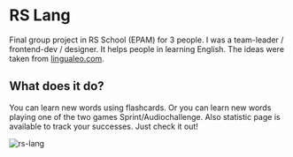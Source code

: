 # RS Lang

Final group project in RS School (EPAM) for 3 people. I was a team-leader / frontend-dev / designer. It helps people in learning English. The ideas were taken from [lingualeo.com](https://lingualeo.com/).

## What does it do?

You can learn new words using flashcards. Or you can learn new words playing one of the two games Sprint/Audiochallenge. Also statistic page is available to track your successes. Just check it out!

![rs-lang](https://user-images.githubusercontent.com/79852094/180001712-8e748ad8-df38-4332-93b0-abe310ab3cfa.png)
